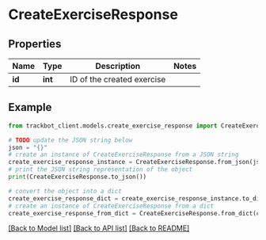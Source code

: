 # CreateExerciseResponse


## Properties

Name | Type | Description | Notes
------------ | ------------- | ------------- | -------------
**id** | **int** | ID of the created exercise | 

## Example

```python
from trackbot_client.models.create_exercise_response import CreateExerciseResponse

# TODO update the JSON string below
json = "{}"
# create an instance of CreateExerciseResponse from a JSON string
create_exercise_response_instance = CreateExerciseResponse.from_json(json)
# print the JSON string representation of the object
print(CreateExerciseResponse.to_json())

# convert the object into a dict
create_exercise_response_dict = create_exercise_response_instance.to_dict()
# create an instance of CreateExerciseResponse from a dict
create_exercise_response_from_dict = CreateExerciseResponse.from_dict(create_exercise_response_dict)
```
[[Back to Model list]](../README.md#documentation-for-models) [[Back to API list]](../README.md#documentation-for-api-endpoints) [[Back to README]](../README.md)


